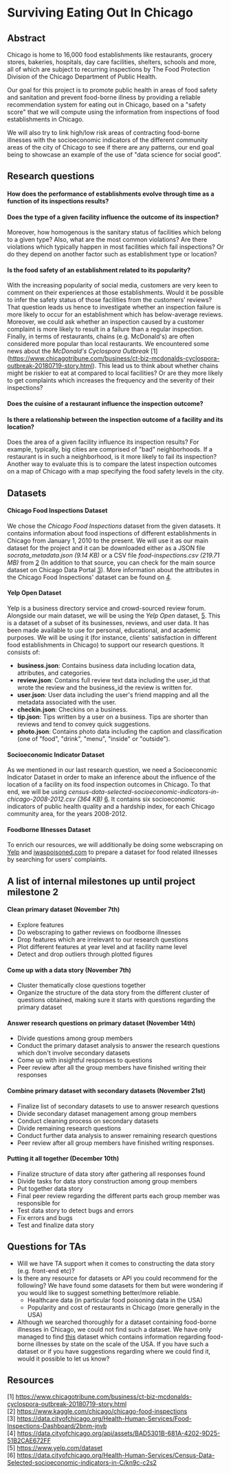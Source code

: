 # Surviving Eating Out In Chicago


## Abstract
Chicago is home to 16,000 food establishments like restaurants, grocery stores, bakeries, hospitals, day care facilities, shelters, schools and more, all of which are subject to recurring inspections by The Food Protection Division of the Chicago Department of Public Health.

Our goal for this project is to promote public health in areas of food safety and sanitation and prevent food-borne illness by providing a reliable recommendation system for eating out in Chicago, based on a "safety score" that we will compute using the information from inspections of food establishments in Chicago.

We will also try to link high/low risk areas of contracting food-borne illnesses with the socioeconomic indicators of the different community areas of the city of Chicago to see if there are any patterns, our end goal being to showcase an example of the use of "data science for social good”.

## Research questions

#### How does the performance of establishments evolve through time as a function of its inspections results?

#### Does the type of a given facility influence the outcome of its inspection?
Moreover, how homogenous is the sanitary status of facilities which belong to a given type? Also, what are the most common violations? Are there violations which typically happen in most facilities which fail inspections? Or do they depend on another factor such as establishment type or location?

#### Is the food safety of an establishment related to its popularity?
With the increasing popularity of social media, customers are very keen to comment on their experiences at those establishments. Would it be possible to infer the safety status of those facilities from the customers’ reviews? That question leads us hence to investigate whether an inspection failure is more likely to occur for an establishment which has below-average reviews. Moreover, we could ask whether an inspection caused by a customer complaint is more likely to result in a failure than a regular inspection. Finally, in terms of restaurants, chains (e.g. McDonald's) are often considered more popular than local restaurants. We encountered some news about the _McDonald's Cyclospora Outbreak_ [1] (https://www.chicagotribune.com/business/ct-biz-mcdonalds-cyclospora-outbreak-20180719-story.html). This lead us to think about whether chains might be riskier to eat at compared to local facilities? Or are they more likely to get complaints which increases the frequency and the severity of their inspections?

#### Does the cuisine of a restaurant influence the inspection outcome?

#### Is there a relationship between the inspection outcome of a facility and its location?
Does the area of a given facility influence its inspection results? For example, typically, big cities are comprised of "bad" neighborhoods. If a restaurant is in such a neighborhood, is it more likely to fail its inspection? Another way to evaluate this is to compare the latest inspection outcomes on a map of Chicago with a map specifying the food safety levels in the city.

## Datasets

#### Chicago Food Inspections Dataset
We chose the _Chicago Food Inspections_ dataset from the given datasets. It contains information about food inspections of different establishments in Chicago from January 1, 2010 to the present. We will use it as our main dataset for the project and it can be downloaded either as a JSON file _socrata\_metadata.json (9.14 KB)_  or a CSV file _food-inspections.csv (219.71 MB)_ from [2](https://www.kaggle.com/chicago/chicago-food-inspections) (In addition to that source, you can check for the main source dataset on Chicago Data Portal [3](https://data.cityofchicago.org/Health-Human-Services/Food-Inspections-Dashboard/2bnm-jnvb)). More information about the attributes in the Chicago Food Inspections' dataset can be found on [4](https://data.cityofchicago.org/api/assets/BAD5301B-681A-4202-9D25-51B2CAE672FF).

#### Yelp Open Dataset
Yelp is a business directory service and crowd-sourced review forum. 
Alongside our main dataset, we will be using the _Yelp Open_ dataset, [5](https://www.yelp.com/dataset). This is a dataset of a subset of its businesses, reviews, and user data. It has been made available to use for personal, educational, and academic purposes. We will be using it (for instance, clients' satisfaction in different food establishments in Chicago) to support our research questions. 
It consists of:

- **business.json**: Contains business data including location data, attributes, and categories.
- **review.json**: Contains full review text data including the user_id that wrote the review and the business_id the review is written for.
- **user.json**: User data including the user's friend mapping and all the metadata associated with the user.
- **checkin.json**: Checkins on a business.
- **tip.json**: Tips written by a user on a business. Tips are shorter than reviews and tend to convey quick suggestions.
- **photo.json**: Contains photo data including the caption and classification (one of "food", "drink", "menu", "inside" or "outside").

#### Socioeconomic Indicator Dataset 
As we mentioned in our last research question, we need a Socioeconomic Indicator Dataset in order to make an inference about the influence of the location of a facility on its food inspection outcomes in Chicago. To that end, we will be using _census-data-selected-socioeconomic-indicators-in-chicago-2008-2012.csv (364 KB)_ [6](https://data.cityofchicago.org/Health-Human-Services/Census-Data-Selected-socioeconomic-indicators-in-C/kn9c-c2s2). It contains six socioeconomic indicators of public health quality and a hardship index, for each Chicago community area, for the years 2008-2012.

#### Foodborne Illnesses Dataset
To enrich our resources, we will additionally be doing some webscraping on [Yelp](https://www.yelp.com) and [iwaspoisoned.com](iwaspoisoned.com) to prepare a dataset for food related illnesses by searching for users' complaints.

## A list of internal milestones up until project milestone 2
#### Clean primary dataset (November 7th)
 
* Explore features
* Do webscraping to gather reviews on foodborne illnesses
* Drop features which are irrelevant to our research questions
* Plot different features at year level and at facility name level
* Detect and drop outliers through plotted figures

#### Come up with a data story (November 7th)

* Cluster thematically close questions together
* Organize the structure of the data story from the different cluster of questions obtained, making sure it starts with questions regarding the primary dataset

#### Answer research questions on primary dataset (November 14th)

* Divide questions among group members
* Conduct the primary dataset analysis to answer the research questions which don't involve secondary datasets
* Come up with insightful responses to questions
* Peer review after all the group members have finished writing their responses

#### Combine primary dataset with secondary datasets (November 21st)

* Finalize list of secondary datasets to use to answer research questions
* Divide secondary dataset management among group members
* Conduct cleaning process on secondary datasets
* Divide remaining research questions
* Conduct further data analysis to answer remaining research questions
* Peer review after all group members have finished writing responses.

#### Putting it all together (December 10th)

* Finalize structure of data story after gathering all responses found
* Divide tasks for data story construction among group members
* Put together data story
* Final peer review regarding the different parts each group member was responsible for
* Test data story to detect bugs and errors
* Fix errors and bugs
* Test and finalize data story


## Questions for TAs
* Will we have TA support when it comes to constructing the data story (e.g. front-end etc)?
* Is there any resource for datasets or API you could recommend for the following? We have found some datasets for them but were wondering if you would like to suggest something better/more reliable.
    * Healthcare data (in particular food poisoning data in the USA)
    * Popularity and cost of restaurants in Chicago (more generally in the USA)
* Although we searched thoroughly for a dataset containing food-borne illnesses in Chicago, we could not find such a dataset. We have only managed to find [this](https://wwwn.cdc.gov/norsdashboard/) dataset which contains information regarding food-borne illnesses by state on the scale of the USA. If you have such a dataset or if you have suggestions regarding where we could find it, would it possible to let us know?
    
## Resources
[1] https://www.chicagotribune.com/business/ct-biz-mcdonalds-cyclospora-outbreak-20180719-story.html <br/>
[2] https://www.kaggle.com/chicago/chicago-food-inspections <br/>
[3] https://data.cityofchicago.org/Health-Human-Services/Food-Inspections-Dashboard/2bnm-jnvb <br/>
[4] https://data.cityofchicago.org/api/assets/BAD5301B-681A-4202-9D25-51B2CAE672FF <br/>
[5] https://www.yelp.com/dataset <br/>
[6] https://data.cityofchicago.org/Health-Human-Services/Census-Data-Selected-socioeconomic-indicators-in-C/kn9c-c2s2